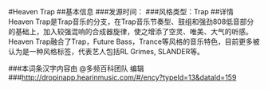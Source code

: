 #Heaven Trap
##基本信息
###发源时间：
###风格类型：Trap
##详情
Heaven
Trap是Trap音乐的分支，在Trap音乐节奏型、鼓组和强劲808低音部分的基础上，加入较强混响的合成器旋律，使之增添了空灵、唯美、大气的听感。Heaven
Trap融合了Trap，Future Bass，Trance等风格的音乐特色，目前更多被认为是一种风格标签，代表艺人包括RL Grimes,
SLANDER等。

###本词条汉字内容由 @多频百科团队 编辑
###http://dropinapp.hearinmusic.com/#/ency?typeId=13&dataId=159
